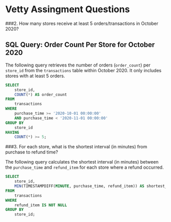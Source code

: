 # Vetty Assingment Questions

###2. How many stores receive at least 5 orders/transactions in October 2020?
## SQL Query: Order Count Per Store for October 2020

The following query retrieves the number of orders (`order_count`) per `store_id` from the `transactions` table within October 2020. It only includes stores with at least 5 orders.

```sql
SELECT
    store_id,
    COUNT(*) AS order_count
FROM
    transactions
WHERE
    purchase_time >= '2020-10-01 00:00:00'
    AND purchase_time < '2020-11-01 00:00:00'
GROUP BY
    store_id
HAVING
    COUNT(*) >= 5;
```

###3. For each store, what is the shortest interval (in minutes) from purchase to refund time?

The following query calculates the shortest interval (in minutes) between the `purchase_time` and `refund_item` for each store where a refund occurred.

```sql
SELECT
    store_id,
    MIN(TIMESTAMPDIFF(MINUTE, purchase_time, refund_item)) AS shortest_interval_in_min
FROM
    transactions
WHERE
    refund_item IS NOT NULL
GROUP BY
    store_id;
```

